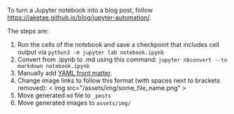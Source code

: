 To turn a Jupyter notebook into a blog post, follow https://jaketae.github.io/blog/jupyter-automation/.

The steps are:

1) Run the cells of the notebook and save a checkpoint that includes cell output via
   `python3 -m jupyter lab notebook.ipynb`
2) Convert from .ipynb to .md using this command:
   `jupyter nbconvert --to markdown notebook.ipynb`
3) Manually add [YAML front matter](https://jekyllrb.com/docs/front-matter/).
4) Change image links to follow this format (with spaces next to brackets removed): < img src="/assets/img/some_file_name.png" >
5) Move generated `md` file to `_posts`
6) Move generated images to `assets/img/`
